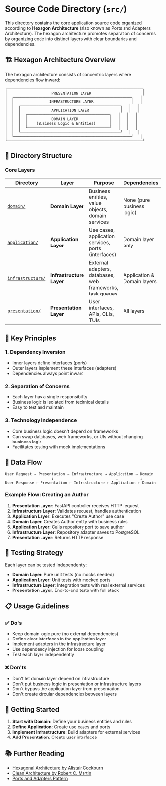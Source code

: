 # Source Code Directory (`src/`)

This directory contains the core application source code organized according to **Hexagon Architecture** (also known as Ports and Adapters Architecture). The hexagon architecture promotes separation of concerns by organizing code into distinct layers with clear boundaries and dependencies.

## 🏗️ Hexagon Architecture Overview

The hexagon architecture consists of concentric layers where dependencies flow inward:

```
┌─────────────────────────────────────────────────────────────┐
│                    PRESENTATION LAYER                       │
│  ┌─────────────────────────────────────────────────────┐   │
│  │                INFRASTRUCTURE LAYER                 │   │
│  │  ┌─────────────────────────────────────────────┐   │   │
│  │  │              APPLICATION LAYER              │   │   │
│  │  │  ┌─────────────────────────────────────┐   │   │   │
│  │  │  │           DOMAIN LAYER              │   │   │   │
│  │  │  │    (Business Logic & Entities)      │   │   │   │
│  │  │  └─────────────────────────────────────┘   │   │   │
│  │  └─────────────────────────────────────────────┘   │   │
│  └─────────────────────────────────────────────────────┘   │
└─────────────────────────────────────────────────────────────┘
```

## 📁 Directory Structure

### Core Layers

| Directory | Layer | Purpose | Dependencies |
|-----------|-------|---------|--------------|
| [`domain/`](./domain/) | **Domain Layer** | Business entities, value objects, domain services | None (pure business logic) |
| [`application/`](./application/) | **Application Layer** | Use cases, application services, ports (interfaces) | Domain layer only |
| [`infrastructure/`](./infrastructure/) | **Infrastructure Layer** | External adapters, databases, web frameworks, task queues | Application & Domain layers |
| [`presentation/`](./presentation/) | **Presentation Layer** | User interfaces, APIs, CLIs, TUIs | All layers |

## 🎯 Key Principles

### 1. **Dependency Inversion**
- Inner layers define interfaces (ports)
- Outer layers implement these interfaces (adapters)
- Dependencies always point inward

### 2. **Separation of Concerns**
- Each layer has a single responsibility
- Business logic is isolated from technical details
- Easy to test and maintain

### 3. **Technology Independence**
- Core business logic doesn't depend on frameworks
- Can swap databases, web frameworks, or UIs without changing business logic
- Facilitates testing with mock implementations

## 🔄 Data Flow

```
User Request → Presentation → Infrastructure → Application → Domain
                     ↓              ↓             ↓          ↓
User Response ← Presentation ← Infrastructure ← Application ← Domain
```

### Example Flow: Creating an Author

1. **Presentation Layer**: FastAPI controller receives HTTP request
2. **Infrastructure Layer**: Validates request, handles authentication
3. **Application Layer**: Executes "Create Author" use case
4. **Domain Layer**: Creates Author entity with business rules
5. **Application Layer**: Calls repository port to save author
6. **Infrastructure Layer**: Repository adapter saves to PostgreSQL
7. **Presentation Layer**: Returns HTTP response

## 🧪 Testing Strategy

Each layer can be tested independently:

- **Domain Layer**: Pure unit tests (no mocks needed)
- **Application Layer**: Unit tests with mocked ports
- **Infrastructure Layer**: Integration tests with real external services
- **Presentation Layer**: End-to-end tests with full stack

## 📋 Usage Guidelines

### ✅ Do's

- Keep domain logic pure (no external dependencies)
- Define clear interfaces in the application layer
- Implement adapters in the infrastructure layer
- Use dependency injection for loose coupling
- Test each layer independently

### ❌ Don'ts

- Don't let domain layer depend on infrastructure
- Don't put business logic in presentation or infrastructure layers
- Don't bypass the application layer from presentation
- Don't create circular dependencies between layers

## 🚀 Getting Started

1. **Start with Domain**: Define your business entities and rules
2. **Define Application**: Create use cases and ports
3. **Implement Infrastructure**: Build adapters for external services
4. **Add Presentation**: Create user interfaces

## 📚 Further Reading

- [Hexagonal Architecture by Alistair Cockburn](https://alistair.cockburn.us/hexagonal-architecture/)
- [Clean Architecture by Robert C. Martin](https://blog.cleancoder.com/uncle-bob/2012/08/13/the-clean-architecture.html)
- [Ports and Adapters Pattern](https://herbertograca.com/2017/09/14/ports-adapters-architecture/)

